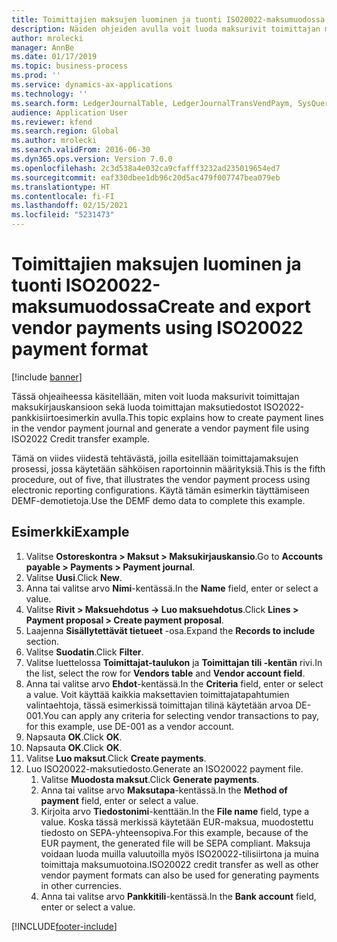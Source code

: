 ```yaml
---
title: Toimittajien maksujen luominen ja tuonti ISO20022-maksumuodossa
description: Näiden ohjeiden avulla voit luoda maksurivit toimittajan maksukirjauskansioon sekä luoda toimittajan maksutiedostot ISO2022-pankkisiirtoesimerkin avulla.
author: mrolecki
manager: AnnBe
ms.date: 01/17/2019
ms.topic: business-process
ms.prod: ''
ms.service: dynamics-ax-applications
ms.technology: ''
ms.search.form: LedgerJournalTable, LedgerJournalTransVendPaym, SysQueryForm, VendPaymProposalEdit, BankAccountTableLookUp
audience: Application User
ms.reviewer: kfend
ms.search.region: Global
ms.author: mrolecki
ms.search.validFrom: 2016-06-30
ms.dyn365.ops.version: Version 7.0.0
ms.openlocfilehash: 2c3d538a4e032ca9cfafff3232ad235019654ed7
ms.sourcegitcommit: eaf330dbee1db96c20d5ac479f007747bea079eb
ms.translationtype: HT
ms.contentlocale: fi-FI
ms.lasthandoff: 02/15/2021
ms.locfileid: "5231473"
---
```

# <a name="create-and-export-vendor-payments-using-iso20022-payment-format"></a><span data-ttu-id="c1e5e-103">Toimittajien maksujen luominen ja tuonti ISO20022-maksumuodossa</span><span class="sxs-lookup"><span data-stu-id="c1e5e-103">Create and export vendor payments using ISO20022 payment format</span></span>

[!include [banner](../../includes/banner.md)]

<span data-ttu-id="c1e5e-104">Tässä ohjeaiheessa käsitellään, miten voit luoda maksurivit toimittajan maksukirjauskansioon sekä luoda toimittajan maksutiedostot ISO2022-pankkisiirtoesimerkin avulla.</span><span class="sxs-lookup"><span data-stu-id="c1e5e-104">This topic explains how to create payment lines in the vendor payment journal and generate a vendor payment file using ISO2022 Credit transfer example.</span></span>

<span data-ttu-id="c1e5e-105">Tämä on viides viidestä tehtävästä, joilla esitellään toimittajamaksujen prosessi, jossa käytetään sähköisen raportoinnin määrityksiä.</span><span class="sxs-lookup"><span data-stu-id="c1e5e-105">This is the fifth procedure, out of five, that illustrates the vendor payment process using electronic reporting configurations.</span></span> <span data-ttu-id="c1e5e-106">Käytä tämän esimerkin täyttämiseen DEMF-demotietoja.</span><span class="sxs-lookup"><span data-stu-id="c1e5e-106">Use the DEMF demo data to complete this example.</span></span>

## <a name="example"></a><span data-ttu-id="c1e5e-107">Esimerkki</span><span class="sxs-lookup"><span data-stu-id="c1e5e-107">Example</span></span>

1.    <span data-ttu-id="c1e5e-108">Valitse **Ostoreskontra > Maksut > Maksukirjauskansio**.</span><span class="sxs-lookup"><span data-stu-id="c1e5e-108">Go to **Accounts payable > Payments > Payment journal**.</span></span>
2.    <span data-ttu-id="c1e5e-109">Valitse **Uusi**.</span><span class="sxs-lookup"><span data-stu-id="c1e5e-109">Click **New**.</span></span>
3.    <span data-ttu-id="c1e5e-110">Anna tai valitse arvo **Nimi**-kentässä.</span><span class="sxs-lookup"><span data-stu-id="c1e5e-110">In the **Name** field, enter or select a value.</span></span>
4.    <span data-ttu-id="c1e5e-111">Valitse **Rivit > Maksuehdotus -> Luo maksuehdotus**.</span><span class="sxs-lookup"><span data-stu-id="c1e5e-111">Click **Lines > Payment proposal > Create payment proposal**.</span></span>
5.    <span data-ttu-id="c1e5e-112">Laajenna **Sisällytettävät tietueet** -osa.</span><span class="sxs-lookup"><span data-stu-id="c1e5e-112">Expand the **Records to include** section.</span></span>
6.    <span data-ttu-id="c1e5e-113">Valitse **Suodatin**.</span><span class="sxs-lookup"><span data-stu-id="c1e5e-113">Click **Filter**.</span></span>
7.    <span data-ttu-id="c1e5e-114">Valitse luettelossa **Toimittajat-taulukon** ja **Toimittajan tili -kentän** rivi.</span><span class="sxs-lookup"><span data-stu-id="c1e5e-114">In the list, select the row for **Vendors table** and **Vendor account field**.</span></span>
8.    <span data-ttu-id="c1e5e-115">Anna tai valitse arvo **Ehdot**-kentässä.</span><span class="sxs-lookup"><span data-stu-id="c1e5e-115">In the **Criteria** field, enter or select a value.</span></span> <span data-ttu-id="c1e5e-116">Voit käyttää kaikkia maksettavien toimittajatapahtumien valintaehtoja, tässä esimerkissä toimittajan tilinä käytetään arvoa DE-001.</span><span class="sxs-lookup"><span data-stu-id="c1e5e-116">You can apply any criteria for selecting vendor transactions to pay, for this example, use DE-001 as a vendor account.</span></span>
12.    <span data-ttu-id="c1e5e-117">Napsauta **OK**.</span><span class="sxs-lookup"><span data-stu-id="c1e5e-117">Click **OK**.</span></span>
13.    <span data-ttu-id="c1e5e-118">Napsauta **OK**.</span><span class="sxs-lookup"><span data-stu-id="c1e5e-118">Click **OK**.</span></span>
14.    <span data-ttu-id="c1e5e-119">Valitse **Luo maksut**.</span><span class="sxs-lookup"><span data-stu-id="c1e5e-119">Click **Create payments**.</span></span>
15. <span data-ttu-id="c1e5e-120">Luo ISO20022-maksutiedosto.</span><span class="sxs-lookup"><span data-stu-id="c1e5e-120">Generate an ISO20022 payment file.</span></span>
    1.    <span data-ttu-id="c1e5e-121">Valitse **Muodosta maksut**.</span><span class="sxs-lookup"><span data-stu-id="c1e5e-121">Click **Generate payments**.</span></span>
    2.    <span data-ttu-id="c1e5e-122">Anna tai valitse arvo **Maksutapa**-kentässä.</span><span class="sxs-lookup"><span data-stu-id="c1e5e-122">In the **Method of payment** field, enter or select a value.</span></span>
    3.    <span data-ttu-id="c1e5e-123">Kirjoita arvo **Tiedostonimi**-kenttään.</span><span class="sxs-lookup"><span data-stu-id="c1e5e-123">In the **File name** field, type a value.</span></span> <span data-ttu-id="c1e5e-124">Koska tässä merkissä käytetään EUR-maksua, muodostettu tiedosto on SEPA-yhteensopiva.</span><span class="sxs-lookup"><span data-stu-id="c1e5e-124">For this example, because of the EUR payment, the generated file will be SEPA compliant.</span></span> <span data-ttu-id="c1e5e-125">Maksuja voidaan luoda muilla valuutoilla myös ISO20022-tilisiirtona ja muina toimittaja maksumuotoina.</span><span class="sxs-lookup"><span data-stu-id="c1e5e-125">ISO20022 credit transfer as well as other vendor payment formats can also be used for generating payments in other currencies.</span></span>
    4.    <span data-ttu-id="c1e5e-126">Anna tai valitse arvo **Pankkitili**-kentässä.</span><span class="sxs-lookup"><span data-stu-id="c1e5e-126">In the **Bank account** field, enter or select a value.</span></span>



[!INCLUDE[footer-include](../../../includes/footer-banner.md)]